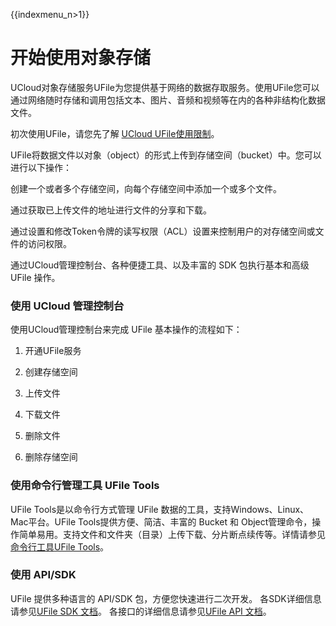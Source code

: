 {{indexmenu_n>1}}

# 开始使用对象存储

UCloud对象存储服务UFile为您提供基于网络的数据存取服务。使用UFile您可以通过网络随时存储和调用包括文本、图片、音频和视频等在内的各种非结构化数据文件。

初次使用UFile，请您先了解 [UCloud UFile使用限制](https://docs.ucloud.cn/storage_cdn/ufile/introduction/limit)。

UFile将数据文件以对象（object）的形式上传到存储空间（bucket）中。您可以进行以下操作：

创建一个或者多个存储空间，向每个存储空间中添加一个或多个文件。

通过获取已上传文件的地址进行文件的分享和下载。

通过设置和修改Token令牌的读写权限（ACL）设置来控制用户的对存储空间或文件的访问权限。

通过UCloud管理控制台、各种便捷工具、以及丰富的 SDK 包执行基本和高级UFile 操作。

### 使用 UCloud 管理控制台

使用UCloud管理控制台来完成 UFile 基本操作的流程如下：

1)  开通UFile服务

2)  创建存储空间

3)  上传文件

4)  下载文件

5)  删除文件

6)  删除存储空间

### 使用命令行管理工具 UFile Tools

UFile Tools是以命令行方式管理 UFile 数据的工具，支持Windows、Linux、Mac平台。UFile Tools提供方便、简洁、丰富的 Bucket 和 Object管理命令，操作简单易用。支持文件和文件夹（目录）上传下载、分片断点续传等。详情请参见[命令行工具UFile Tools](https://docs.ucloud.cn/storage_cdn/ufile/tools/tools/tools_file)。


### 使用 API/SDK 

UFile 提供多种语言的 API/SDK 包，方便您快速进行二次开发。
各SDK详细信息请参见[UFile SDK 文档](https://docs.ucloud.cn/storage_cdn/ufile/tools/sdk)。
各接口的详细信息请参见[UFile API 文档](https://docs.ucloud.cn/api/ufile-api/index)。


